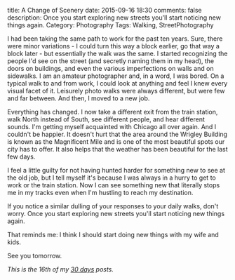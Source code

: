 title: A Change of Scenery
date: 2015-09-16 18:30
comments: false
description: Once you start exploring new streets you'll start noticing new things again.
Category: Photography
Tags: Walking, StreetPhotography

I had been taking the same path to work for the past ten years. Sure, there were minor variations - I could turn this way a block earlier, go that way a block later - but essentially the walk was the same. I started recognizing the people I'd see on the street (and secretly naming them in my head), the doors on buildings, and even the various imperfections on walls and on sidewalks. I am an amateur photographer and, in a word, I was bored. On a typical walk to and from work, I could look at anything and feel I knew every visual facet of it. Leisurely photo walks were always different, but were few and far between. And then, I moved to a new job.

<!-- more -->

Everything has changed. I now take a different exit from the train station, walk North instead of South, see different people, and hear different sounds. I'm getting myself acquainted with Chicago all over again. And I couldn't be happier. It doesn't hurt that the area around the Wrigley Building is known as the Magnificent Mile and is one of the most beautiful spots our city has to offer. It also helps that the weather has been beautiful for the last few days. 

I feel a little guilty for not having hunted harder for something new to see at the old job, but I tell myself it's because I was always in a hurry to get to work or the train station. Now I can see something new that literally stops me in my tracks even when I'm hustling to reach my destination.

If you notice a similar dulling of your responses to your daily walks, don't worry. Once you start exploring new streets you'll start noticing new things again. 

That reminds me: I think I should start doing new things with my wife and kids.

<!-- c /images/2015/09/WrigleyBuilding.jpg The Wrigley Building on Chicago's Michigan Avenue -->


See you tomorrow.

_This is the 16th of my [30 days][] posts._

[30 days]: /2015/08/31/30-days/
